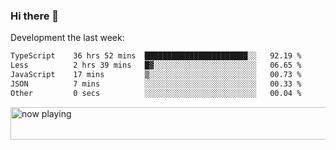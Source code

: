 ### Hi there 👋

Development the last week:
<!--START_SECTION:waka-->

```txt
TypeScript    36 hrs 52 mins  ███████████████████████░░   92.19 %
Less          2 hrs 39 mins   █▓░░░░░░░░░░░░░░░░░░░░░░░   06.65 %
JavaScript    17 mins         ▒░░░░░░░░░░░░░░░░░░░░░░░░   00.73 %
JSON          7 mins          ░░░░░░░░░░░░░░░░░░░░░░░░░   00.33 %
Other         0 secs          ░░░░░░░░░░░░░░░░░░░░░░░░░   00.04 %
```

<!--END_SECTION:waka-->

<!--
**JASONPANGGO/jasonpanggo** is a ✨ _special_ ✨ repository because its `README.md` (this file) appears on your GitHub profile.

Here are some ideas to get you started:

- 🔭 I’m currently working on ...
- 🌱 I’m currently learning ...
- 👯 I’m looking to collaborate on ...
- 🤔 I’m looking for help with ...
- 💬 Ask me about ...
- 📫 How to reach me: ...
- 😄 Pronouns: ...
- ⚡ Fun fact: ...
-->

<a href="https://volt.fm/user/q8yd9e79csfr57rt" target="_blank"><img src="https://spotify-badge-egoist.vercel.app/api/now-playing" width="540" height="52" alt="now playing"></a>
